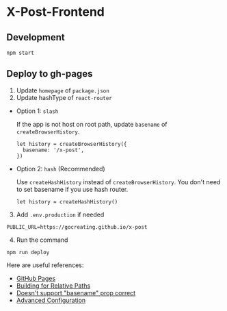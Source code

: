 # X-Post-Frontend

## Development

```
npm start
```

## Deploy to gh-pages

1. Update `homepage` of `package.json`
2. Update hashType of `react-router`

  - Option 1: `slash`

    If the app is not host on root path, update `basename` of `createBrowserHistory`.

    ```
    let history = createBrowserHistory({
      basename: '/x-post',
    })
    ```

  - Option 2: `hash` (Recommended)

    Use `createHashHistory` instead of `createBrowserHistory`. You don't need to set basename if you use hash router.

    ```
    let history = createHashHistory()
    ```

3. Add `.env.production` if needed

  ```
  PUBLIC_URL=https://gocreating.github.io/x-post
  ```

4. Run the command

  ```
  npm run deploy
  ```

Here are useful references:

- [GitHub Pages](https://github.com/facebook/create-react-app/blob/master/packages/react-scripts/template/README.md#github-pages)
- [Building for Relative Paths](https://github.com/facebook/create-react-app/blob/master/packages/react-scripts/template/README.md#building-for-relative-paths)
- [Doesn't support "basename" prop correct](https://github.com/supasate/connected-react-router/issues/46)
- [Advanced Configuration](https://github.com/facebook/create-react-app/blob/master/packages/react-scripts/template/README.md#advanced-configuration)
